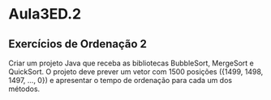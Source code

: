 # Aula3ED.2
## Exercícios de Ordenação 2

Criar um projeto Java que receba as bibliotecas BubbleSort, MergeSort e QuickSort. O projeto deve prever um vetor com 1500 posições ({1499, 1498, 1497, ..., 0}) e apresentar o tempo de ordenação para cada um dos métodos.
